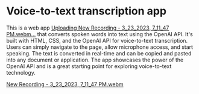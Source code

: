 # Voice-to-text transcription app



This is a web app [Uploading New Recording - 3_23_2023, 7_11_47 PM.webm…]()
that converts spoken words into text using the OpenAI API. It's built with HTML, CSS, and the OpenAI API for voice-to-text transcription. Users can simply navigate to the page, allow microphone access, and start speaking. The text is converted in real-time and can be copied and pasted into any document or application. The app showcases the power of the OpenAI API and is a great starting point for exploring voice-to-text technology.


[New Recording - 3_23_2023, 7_11_47 PM.webm](https://user-images.githubusercontent.com/97788837/230059315-c912a9b7-3b94-4a66-ab4c-c9d8531fbec8.webm)
